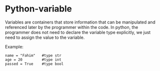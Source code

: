 # Python-variable
Variables are containers that store information that can be manipulated and
referenced later by the programmer within the code.
In python, the programmer does not need to declare the variable type explicitly,
we just need to assign the value to the variable.

Example:

    name = "Fahim"   #type str
    age = 20         #type int
    passed = True    #type bool 

